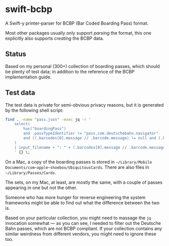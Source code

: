 # swift-bcbp

A Swift-y printer-parser for BCBP (Bar Coded Boarding Pass) format.

Most other packages usually only support _parsing_ the format, this one explicitly also supports _creating_ the BCBP data.

## Status

Based on my personal (300+) collection of boarding passes, which should be plenty of test data; in addition to the reference of the BCBP implementation guide.

## Test data

The test data is private for semi-obvious privacy reasons, but it is generated by the following shell script:
```bash
find . -name "pass.json" -exec jq -r '
    select(
        has("boardingPass")
        and .passTypeIdentifier != "pass.com.deutschebahn.navigator"
        and ((.barcodes[0].message // .barcode.message) != null and (.barcodes[0].message // .barcode.message) != "")
    )
    | input_filename + ": " + (.barcodes[0].message // .barcode.message)
    ' {} \;
```

On a Mac, a copy of the boarding passes is stored in `~/Library/Mobile Documents/com~apple~shoebox/UbiquitousCards`.
There are also files in `~/Library/Passes/Cards`. 

The sets, on my Mac, at least, are mostly the same, with a couple of passes appearing in one but not the other.

Someone who has more hunger for reverse engineering the system frameworks might be able to find out what the difference between the two is.

Based on your particular collection, you might need to massage the `jq` invocation somewhat — as you can see, I needed to filter out the Deutsche Bahn passes, which are not BCBP compliant. If your collection contains any similar weirdness from different vendors, you might need to ignore these too.
